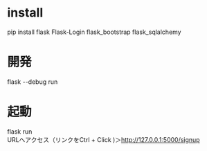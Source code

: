 # install  
pip install flask Flask-Login flask_bootstrap flask_sqlalchemy  
  
# 開発  
flask --debug run  
  
# 起動  
flask run  
URLへアクセス（リンクをCtrl + Click )＞http://127.0.0.1:5000/signup  
